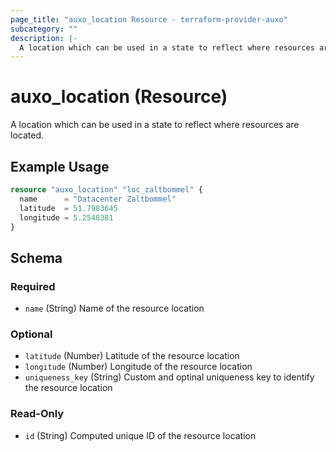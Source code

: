 ```yaml
---
page_title: "auxo_location Resource - terraform-provider-auxo"
subcategory: ""
description: |-
  A location which can be used in a state to reflect where resources are located.
---
```


# auxo_location (Resource)

A location which can be used in a state to reflect where resources are located.

## Example Usage

```terraform
resource "auxo_location" "loc_zaltbommel" {
  name      = "Datacenter Zaltbommel"
  latitude  = 51.7983645
  longitude = 5.2548381
}
```

<!-- schema generated by tfplugindocs -->
## Schema

### Required

- `name` (String) Name of the resource location

### Optional

- `latitude` (Number) Latitude of the resource location
- `longitude` (Number) Longitude of the resource location
- `uniqueness_key` (String) Custom and optinal uniqueness key to identify the resource location

### Read-Only

- `id` (String) Computed unique ID of the resource location

